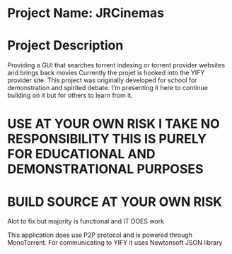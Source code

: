 Project Name: JRCinemas
==================
Project Description
===================
Providing a GUI that searches torrent indexing or torrent provider websites and brings back movies
Currently the projet is hooked into the YIFY provider site. This project was originally developed for 
school for demonstration and spirited debate. I'm presenting it here to continue building on it but for others to learn from it.

USE AT YOUR OWN RISK I TAKE NO RESPONSIBILITY THIS IS PURELY FOR EDUCATIONAL AND DEMONSTRATIONAL PURPOSES
=======================
BUILD SOURCE AT YOUR OWN RISK
=======================

Alot to fix but majority is functional and IT DOES work

This application does use P2P protocol and is powered through MonoTorrent. For communicating to YIFY it uses Newtonsoft JSON library
